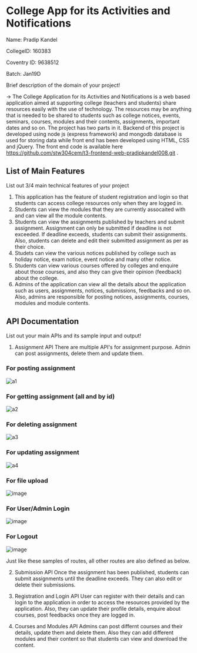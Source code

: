 # College App for its Activities and Notifications
Name: Pradip Kandel

CollegeID: 160383

Coventry ID: 9638512

Batch: Jan19D

Brief description of the domain of your project!

-> The College Application for its Activities and Notifications is a web based application aimed at supporting college (teachers and students) share resources easily with the use of technology. The resources may be anything that is needed to be shared to students such as college notices, events, seminars, courses, modules and their contents, assignments, important dates and so on. The project has two parts in it. Backend of this project is developed using node js (express framework) and mongodb database is used for storing data while front end has been developed using HTML, CSS and jQuery. The front end code is available here https://github.com/stw304cem/t3-frontend-web-pradipkandel008.git .

## List of Main Features
List out 3/4 main technical features of your project

1. This application has the feature of student registration and login so that students can access college resources only when they are logged in.
2. Students can view the modules that they are currently assocaited with and can view all the module contents.
3. Students can view the assignments published by teachers and submit assignment. Assignment can only be submitted if deadline is not exceeded. If deadline exceeds, students can submit their assignments. Also, students can delete and edit their submitted assignment as per as their choice.
4. Studets can view the various notices published by college such as holiday notice, exam notice, event notice and many other notice.
5. Students can view various courses offered by colleges and enquire about those courses, and also they can give their opinion (feedback) about the college.
6. Admins of the application can view all the details about the application such as users, assignments, notices, submissions, feedbacks and so on. Also, admins are responsible for posting notices, assignments, courses, modules and module contents.

## API Documentation
List out your main APIs and its sample input and output!

1. Assignment API
There are multiple API's for assignment purpose. Admin can post assignments, delete them and update them.

### For posting assignment   
![a1](https://user-images.githubusercontent.com/39691972/60829103-e0036100-a1d3-11e9-82ab-0e2a7cc9bb98.PNG)
### For getting assignment (all and by id)  
![a2](https://user-images.githubusercontent.com/39691972/60829682-2b6a3f00-a1d5-11e9-921f-b420a24966ee.PNG)
### For deleting assignment
![a3](https://user-images.githubusercontent.com/39691972/60829684-2c02d580-a1d5-11e9-9e22-6ba8ea064d11.PNG)
### For updating assignment
![a4](https://user-images.githubusercontent.com/39691972/60829681-2b6a3f00-a1d5-11e9-85eb-461aea32e30f.PNG)
### For file upload
![image](https://user-images.githubusercontent.com/39691972/60830064-193cd080-a1d6-11e9-857a-41c337dd9cfe.png)
### For User/Admin Login
![image](https://user-images.githubusercontent.com/39691972/60830360-be57a900-a1d6-11e9-826c-fd0b42952741.png)
### For Logout
![image](https://user-images.githubusercontent.com/39691972/60830480-070f6200-a1d7-11e9-9b1c-0b23c666bb94.png)




Just like these samples of routes, all other routes are also defined as below.

2. Submission API
Once the assignment has been published, students can submit assignments until the deadline exceeds. They can also edit or delete their submissions.

3. Registration and Login API
User can register with their details and can login to the application in order to access the resources provided by the application. Also, they can update their profile details, enquire about courses, post feedbacks once they are logged in. 

4. Courses and Modules API 
Admins can post differnt courses and their details, update them and delete them. Also they can add different modules and their content so that students can view and download the content. 


